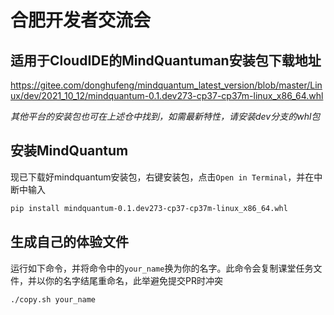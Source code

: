 # 合肥开发者交流会

## 适用于CloudIDE的MindQuantuman安装包下载地址

https://gitee.com/donghufeng/mindquantum_latest_version/blob/master/Linux/dev/2021_10_12/mindquantum-0.1.dev273-cp37-cp37m-linux_x86_64.whl

*其他平台的安装包也可在上述仓中找到，如需最新特性，请安装dev分支的whl包*

## 安装MindQuantum

现已下载好mindquantum安装包，右键安装包，点击`Open in Terminal`，并在中断中输入

```bash
pip install mindquantum-0.1.dev273-cp37-cp37m-linux_x86_64.whl
```

## 生成自己的体验文件

运行如下命令，并将命令中的`your_name`换为你的名字。此命令会复制课堂任务文件，并以你的名字结尾重命名，此举避免提交PR时冲突

```bash
./copy.sh your_name
```
